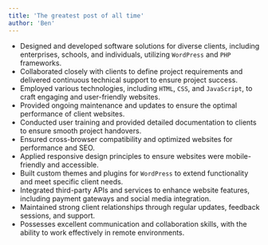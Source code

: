 ```yaml
---
title: 'The greatest post of all time'
author: 'Ben'
---
```


- Designed and developed software solutions for diverse clients, including enterprises, schools, and individuals, utilizing `WordPress` and `PHP` frameworks.
- Collaborated closely with clients to define project requirements and delivered continuous technical support to ensure project success.
- Employed various technologies, including `HTML`, `CSS`, and `JavaScript`, to craft engaging and user-friendly websites.
- Provided ongoing maintenance and updates to ensure the optimal performance of client websites.
- Conducted user training and provided detailed documentation to clients to ensure smooth project handovers.
- Ensured cross-browser compatibility and optimized websites for performance and SEO.
- Applied responsive design principles to ensure websites were mobile-friendly and accessible.
- Built custom themes and plugins for `WordPress` to extend functionality and meet specific client needs.
- Integrated third-party APIs and services to enhance website features, including payment gateways and social media integration.
- Maintained strong client relationships through regular updates, feedback sessions, and support.
- Possesses excellent communication and collaboration skills, with the ability to work effectively in remote environments.
